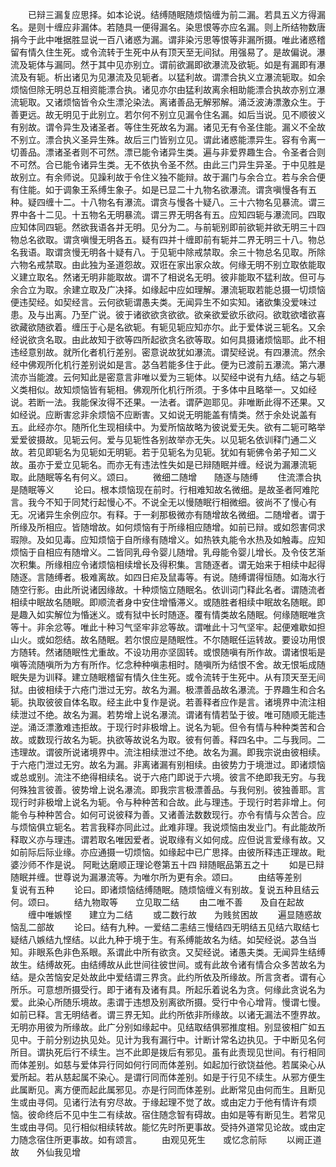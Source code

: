 <!-- { "loadSidebar": true } -->
　　已辩三漏复应思择。如本论说。结缚随眠随烦恼缠为前二漏。若具五义方得漏名。是则十缠应非漏体。若随具一便得漏名。染思恨等亦应名漏。则上所结物数唐捐今于此中唯据胜显说一百八诸惑为漏。谓非染污思等恨等非漏所摄。唯此诸惑稽留有情久住生死。或令流转于生死中从有顶天至无间狱。用强易了。是故偏说。瀑流及轭体与漏同。然于其中见亦别立。谓前欲漏即欲瀑流及欲轭。如是有漏即有瀑流及有轭。析出诸见为见瀑流及见轭者。以猛利故。谓漂合执义立瀑流轭取。如余烦恼但除无明总互相资能漂合执。诸见亦尔由猛利故离余相助能漂合执故亦别立瀑流轭取。又诸烦恼皆令众生漂沦染法。离诸善品无解邪解。涌泛波涛漂激众生。于善更远。故无明见于此别立。若尔何不别立见漏令住名漏。如后当说。见不顺彼义有别故。谓令异生及诸圣者。等住生死故名为漏。诸见无有令圣住能。漏义不全故不别立。漂合执义圣异生殊。故后三门皆别立见。谓此诸惑能漂异生。容有令离一切善品。漂诸圣者则不可然。漂已能令诸异生类。遍与非爱界趣生合。令圣者合则不可然。合已能令诸异生类。无不依执令圣不然。由此三门异生异圣。于中见胜是故别立。有余师说。见躁利故于令住义独不能辩。故于漏门与余合立。若与余合便有住能。如于调象王系缚生象子。如是已显二十九物名欲瀑流。谓贪嗔慢各有五种。疑四缠十二。十八物名有瀑流。谓贪与慢各十疑八。三十六物名见暴流。谓三界中各十二见。十五物名无明暴流。谓三界无明各有五。应知四轭与瀑流同。四取应知体同四轭。然欲我语各并无明。见分为二。与前轭别即前欲轭并欲无明三十四物总名欲取。谓贪嗔慢无明各五。疑有四并十缠即前有轭并二界无明三十八。物总名我语。取谓贪慢无明各十疑有八。于见轭中除戒禁取。余三十物总名见取。所除六物名戒禁取。由此独为圣道怨故。双诳在家出家众故。何缘无明不别立取依能取义建立取名。然诸无明非能取故。谓不了相说名无明。彼非能取不猛利故。但可与余合立为取。余建立取及广决择。如缘起中应如理解。瀑流轭取若能总摄一切烦恼便违契经。如契经言。云何欲轭谓愚夫类。无闻异生不如实知。诸欲集没爱味过患。及与出离。乃至广说。彼于诸欲欲贪欲欲。欲亲欲爱欲乐欲闷。欲耽欲嗜欲喜欲藏欲随欲着。缠压于心是名欲轭。有轭见轭应知亦尔。此于爱体说三轭名。又余经说欲贪名取。由此故知于欲等四所起欲贪名欲等取。如何具摄诸烦恼耶。此不相违经意别故。就所化者机行差别。密意说故犹如瀑流。谓契经说。有四瀑流。然余经中佛观所化机行差别说如是言。苾刍若能多住于此。便为已渡前五瀑流。第六瀑流亦当能渡。云何知此是密意言非唯以爱为三轭体。以契经中说有九结。结之与轭义类相似。故知烦恼皆有轭相。佛观所化机行所须。于多体中且略举一。又如经说。若断一法。我能保汝得不还果。一法者。谓萨迦耶见。非唯断此得不还果。又如经说。应断害忿非余烦恼不应断害。又如说无明能盖有情类。然于余处说盖有五。此经亦尔。随所化生现相续中。为爱所恼故略为彼说爱无失。欲有二轭可略举爱爱彼摄故。见轭云何。爱与见轭性各别故举亦无失。以见轭名依训释门通二义故。若见即轭名为见轭如无明轭。若于见轭名为见轭。犹如有轭佛令弟子知二义故。虽亦于爱立见轭名。而亦无有违法性失如是已辩随眠并缠。经说为漏瀑流轭取。此随眠等名有何义。颂曰。
　　微细二随增　　随逐与随缚
　　住流漂合执　　是随眠等义
　　论曰。根本烦恼现在前时。行相难知故名微细。是故圣者阿难陀言。我今不知于同梵行起慢心不。不说全无以慢随眠行相微细。彼尚不了慢心有无。况诸异生余例应尔。有释。于一刹那极微亦有随增故名微细。二随增者。谓于所缘及所相应。皆随增故。如何烦恼有于所缘相应随增。如前已辩。或如怨害伺求瑕隙。及如见毒。应知烦恼于自所缘有随增义。如热铁丸能令水热及如触毒。应知烦恼于自相应有随增义。二皆同乳母令婴儿随增。乳母能令婴儿增长。及令伎艺渐次积集。所缘相应令诸烦恼相续增长及得积集。言随逐者。谓无始来于相续中起得随逐。言随缚者。极难离故。如四日疟及鼠毒等。有说。随缚谓得恒随。如海水行随空行影。由此所说诸因缘故。十种烦恼立随眠名。依训词门释此名者。谓随流者相续中眠故名随眠。即顺流者身中安住增惛滞义。或随胜者相续中眠故名随眠。即是趣入如实解位为惛迷义。或有狱中长时随逐。覆有情类故名随眠。何缘随眠唯贪等十。非余忿等。唯此十种习气坚牢非忿等故。谓唯此十习气坚牢。起便难歇如担山火。或如怨结。故名随眠。若尔恨应是随眠性。不尔随眠任运转故。要设功用恨方随转。然诸随眠性尤重故。不设功用亦坚固转。或恨随嗔有所作故。谓诸恨垢是嗔等流随嗔所为方有所作。忆念种种嗔恚相时。随嗔所为结恨不舍。故无恨垢成随眠失是为训释。建立随眠稽留有情久住生死。或令流转于生死中。从有顶天至无间狱。由彼相续于六疮门泄过无穷。故名为漏。极漂善品故名瀑流。于界趣生和合名轭。执取彼彼自体名取。经主此中复作是说。若善释者应作是言。诸境界中流注相续泄过不绝。故名为漏。若势增上说名瀑流。谓诸有情若坠于彼。唯可随顺无能违逆。涌泛漂激难违拒故。于现行时非极增上。说名为轭。但令有情与种种类苦和合故。或数现行故名为轭。执欲等故说名为取。彼有何善。释四名中。二与我同。二违理故。谓彼所说诸境界中。流注相续泄过不绝。故名为漏。即我宗说由彼相续。于六疮门泄过无穷。故名为漏。非离诸漏有别相续。由彼势力于境泄过。即诸烦恼或总或别。流注不绝得相续名。说于六疮门即说于六境。彼言不绝即我无穷。与我何殊独言彼善。彼势增上说名瀑流。即我宗言极漂善品。与我何别。彼独善耶。言现行时非极增上说名为轭。令与种种苦和合故。此与理违。于现行时若非增上。何能令与种种苦合。如何可说彼释为善。又诸善法数数现行。亦令有情与众苦合。应与烦恼俱立轭名。若言我释亦同此过。此难非理。我说烦恼由发业门。有此能故所释取义亦与理违。谓若取名唯因爱者。说取缘有义如何成。应但说言爱缘有故。又如前际后际业缘。亦应通摄一切烦恼。如缘起中已广思择。由彼所释违正理故。毗婆沙师不作是说。
阿毗达磨顺正理论卷第五十四
辩随眠品第五之十
　　如是已辩随眠并缠。世尊说为漏瀑流等。为唯尔所为更有余。颂曰。
　　由结等差别　　复说有五种
　　论曰。即诸烦恼结缚随眠。随烦恼缠义有别故。复说五种且结云何。颂曰。
　　结九物取等　　立见取二结
　　由二唯不善　　及自在起故
　　缠中唯嫉悭　　建立为二结
　　或二数行故　　为贱贫困故
　　遍显随惑故　　恼乱二部故
　　论曰。结有九种。一爱结二恚结三慢结四无明结五见结六取结七疑结八嫉结九悭结。以此九种于境于生。有系缚能故名为结。如契经说。苾刍当知。非眼系色非色系眼。系谓此中所有欲贪。又契经说。诸愚夫类。无闻异生结缚故生。结缚故死。由结缚故从此世间往彼世间。或有此故令诸有情合众多苦故名为结。是众苦恼安足处故此中爱结谓三界贪。此约所依及所缘故。所言贪者。谓有心所乐。可意想所摄受行。即于诸有及诸有具。所起乐着说名为贪。何缘此贪说名为爱。此染心所随乐境故。恚谓于违想及别离欲所摄。受行中令心增背。慢谓七慢。如前已释。言无明结者。谓三界无知。此约所依非所缘故。以诸无漏法不堕界故。无明亦用彼为所缘故。此广分别如缘起中。见结取结俱邪推度相。别显彼相广如五见中。于前分别边执见处。见计为我有漏行中。计断计常名边执见。于中断见名何所目。谓执死后行不续生。岂不此即是拨后有邪见。虽有此责现见世间。有行相同而体差别。如慈与爱体异行同如何行同而体差别。如起加行欲饶益他。若属染心从爱所起。若从慈起属不染心。是谓行同而体差别。如是于行见不续生。从邪方便生此属断见。离方便而起此属邪见。亦是行同而体差别。此断常见由何而生。且断见生或由寻伺。见诸行法有穷尽故。于缘起理不觉了故。或由定力于他有情许有烦恼。彼命终后不见中生二有续故。宿住随念智有碍故。由如是等有断见生。若常见生或由寻伺。见行相似相续转故。能忆先时所更事故。受持外道常见论故。或由定力随念宿住所更事故。如有颂言。
　　由观见死生　　或忆念前际
　　以阙正道故　　外仙我见增
